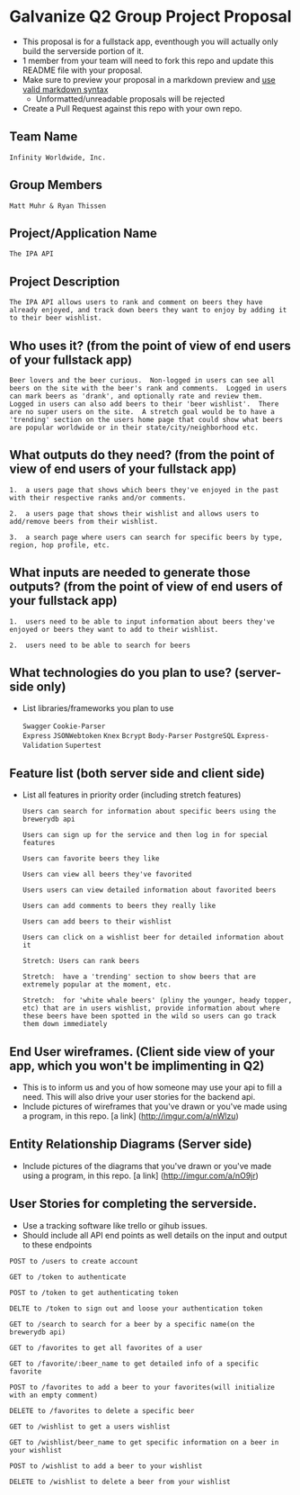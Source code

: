 # Galvanize Q2 Group Project Proposal

* This proposal is for a fullstack app, eventhough you will actually only build the serverside portion of it.
* 1 member from your team will need to fork this repo and update this README file with your proposal.
* Make sure to preview your proposal in a markdown preview and [use valid markdown syntax](https://help.github.com/articles/basic-writing-and-formatting-syntax/)
  * Unformatted/unreadable proposals will be rejected
* Create a Pull Request against this repo with your own repo.

## Team Name

  `Infinity Worldwide, Inc.`

## Group Members

  `Matt Muhr & Ryan Thissen`

## Project/Application Name

  `The IPA API`

## Project Description

  `The IPA API allows users to rank and comment on beers they have already enjoyed, and track down beers they want to enjoy by adding it to their beer wishlist.`

## Who uses it? (from the point of view of end users of your fullstack app)

  `Beer lovers and the beer curious.  Non-logged in users can see all beers on the site with the beer's rank and comments.  Logged in users can mark beers as 'drank', and optionally rate and review them.  Logged in users can also add beers to their 'beer wishlist'.  There are no super users on the site.  A stretch goal would be to have a 'trending' section on the users home page that could show what beers are popular worldwide or in their state/city/neighborhood etc.`

## What outputs do they need? (from the point of view of end users of your fullstack app)

  `1.  a users page that shows which beers they've enjoyed in the past with their respective ranks and/or comments.`

  `2.  a users page that shows their wishlist and allows users to add/remove beers from their wishlist.`

  `3.  a search page where users can search for specific beers by type, region, hop profile, etc.`


## What inputs are needed to generate those outputs? (from the point of view of end users of your fullstack app)

  `1.  users need to be able to input information about beers they've enjoyed or beers they want to add to their wishlist.`

  `2.  users need to be able to search for beers`


## What technologies do you plan to use? (server-side only)
* List libraries/frameworks you plan to use

  `Swagger`
  `Cookie-Parser`  
  `Express`
  `JSONWebtoken`
  `Knex`
  `Bcrypt`
  `Body-Parser`
  `PostgreSQL`
  `Express-Validation`
  `Supertest`

## Feature list (both server side and client side)
* List all features in priority order (including stretch features)

  `Users can search for information about specific beers using the brewerydb api`

  `Users can sign up for the service and then log in for special features`

  `Users can favorite beers they like`

  `Users can view all beers they've favorited`

  `Users users can view detailed information about favorited beers`

  `Users can add comments to beers they really like`

  `Users can add beers to their wishlist`

  `Users can click on a wishlist beer for detailed information about it`

  `Stretch: Users can rank beers`

  `Stretch:  have a 'trending' section to show beers that are extremely popular at the moment, etc.`

  `Stretch:  for 'white whale beers' (pliny the younger, heady topper, etc) that are in users wishlist, provide information about where these beers have been spotted in the wild so users can go track them down immediately`

## End User wireframes. (Client side view of your app, which you won't be implimenting in Q2)
* This is to inform us and you of how someone may use your api to fill a need. This will also drive your user stories for the backend api.
* Include pictures of wireframes that you've drawn or you've made using a program, in this repo.
[a link] (http://imgur.com/a/nWlzu)

## Entity Relationship Diagrams (Server side)
* Include pictures of the diagrams that you've drawn or you've made using a program, in this repo.
  [a link] (http://imgur.com/a/nO9jr)

## User Stories for completing the serverside.
* Use a tracking software like trello or gihub issues.
* Should include all API end points as well details on the input and output to these endpoints

`POST to /users to create account`

`GET to /token to authenticate`

`POST to /token to get authenticating token`

`DELTE to /token to sign out and loose your authentication token`

`GET to /search to search for a beer by a specific name(on the brewerydb api)`

`GET to /favorites to get all favorites of a user`

`GET to /favorite/:beer_name to get detailed info of a specific favorite`

`POST to /favorites to add a beer to your favorites(will initialize with an empty comment)`

`DELETE to /favorites to delete a specific beer`

`GET to /wishlist to get a users wishlist`

`GET to /wishlist/beer_name to get specific information on a beer in your wishlist`

`POST to /wishlist to add a beer to your wishlist`

`DELETE to /wishlist to delete a beer from your wishlist`

